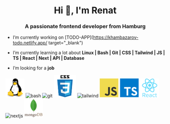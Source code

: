 <h1 align="center">Hi 👋, I'm Renat</h1>
<h3 align="center">A passionate frontend developer from Hamburg</h3>

- I’m currently working on [TODO-APP](https://khambazarov-todo.netlify.app/ target="_blank")

- I’m currently learning a lot about **Linux | Bash | Git | CSS | Tailwind | JS | TS | React | Next | API | Database**

- I’m looking for a **job**

<p align="left">
    <img src="https://raw.githubusercontent.com/devicons/devicon/master/icons/linux/linux-original.svg" alt="linux" width="60"/> 
    <img src="https://runcode-app-public.s3.amazonaws.com/images/bash-shell-script-online-editor-compiler.original.png" alt="bash" width="60"/> 
    <img src="https://www.vectorlogo.zone/logos/git-scm/git-scm-icon.svg" alt="git" width="60"/> 
    <img src="https://raw.githubusercontent.com/devicons/devicon/master/icons/css3/css3-original-wordmark.svg" alt="css3" width="70"/> 
    <img src="https://www.vectorlogo.zone/logos/tailwindcss/tailwindcss-icon.svg" alt="tailwind" width="70"/> 
    <img src="https://raw.githubusercontent.com/devicons/devicon/master/icons/javascript/javascript-original.svg" alt="javascript" width="60"/> 
    <img src="https://raw.githubusercontent.com/devicons/devicon/master/icons/typescript/typescript-original.svg" alt="typescript" width="60"/> 
    <img src="https://raw.githubusercontent.com/devicons/devicon/master/icons/react/react-original-wordmark.svg" alt="react" width="60"/> 
    <img src="https://images.ctfassets.net/piwi0eufbb2g/2tanwYlvc27w41e445XOhk/2f4133ef0c0972f1feef02a2d8dc590e/nextjs.jpeg?w=1200&h=630" alt="nextjs" width="130"/> 
    <img src="https://raw.githubusercontent.com/devicons/devicon/master/icons/mongodb/mongodb-original-wordmark.svg" alt="mongodb" width="60"/>
</p>
